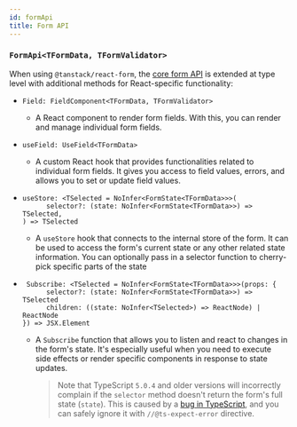 ```yaml
---
id: formApi
title: Form API
---
```


### `FormApi<TFormData, TFormValidator>`

When using `@tanstack/react-form`, the [core form API](../../../../reference/formApi) is extended at type level with additional methods for React-specific functionality:

- ```tsx
  Field: FieldComponent<TFormData, TFormValidator>
  ```
  - A React component to render form fields. With this, you can render and manage individual form fields.
- ```tsx
  useField: UseField<TFormData>
  ```
  - A custom React hook that provides functionalities related to individual form fields. It gives you access to field values, errors, and allows you to set or update field values.
- ```tsx
  useStore: <TSelected = NoInfer<FormState<TFormData>>>(
        selector?: (state: NoInfer<FormState<TFormData>>) => TSelected,
  ) => TSelected
  ```
  - A `useStore` hook that connects to the internal store of the form. It can be used to access the form's current state or any other related state information. You can optionally pass in a selector function to cherry-pick specific parts of the state
- ```tsx
   Subscribe: <TSelected = NoInfer<FormState<TFormData>>>(props: {
        selector?: (state: NoInfer<FormState<TFormData>>) => TSelected
        children: ((state: NoInfer<TSelected>) => ReactNode) | ReactNode
  }) => JSX.Element
  ```
  - A `Subscribe` function that allows you to listen and react to changes in the form's state. It's especially useful when you need to execute side effects or render specific components in response to state updates.
      > Note that TypeScript `5.0.4` and older versions will incorrectly complain if the `selector` method doesn't return the form's full state (`state`). This is caused by a [bug in TypeScript](https://github.com/TanStack/form/pull/606#discussion_r1506715714), and you can safely ignore it with `//@ts-expect-error` directive.
